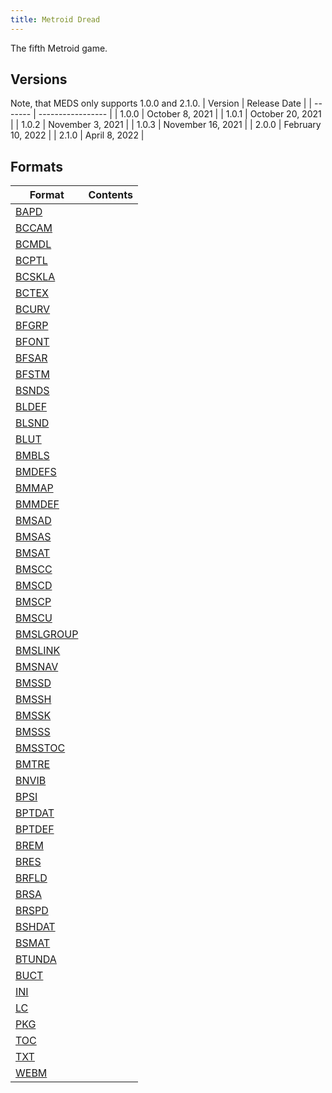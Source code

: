 ```yaml
---
title: Metroid Dread
---
```

The fifth Metroid game.

## Versions
Note, that MEDS only supports 1.0.0 and 2.1.0.
| Version | Release Date      |
| ------- | ----------------- |
| 1.0.0   | October 8, 2021   |
| 1.0.1   | October 20, 2021  |
| 1.0.2   | November 3, 2021  |
| 1.0.3   | November 16, 2021 |
| 2.0.0   | February 10, 2022 |
| 2.1.0   | April 8, 2022     |

## Formats

|              Format               | Contents |
| --------------------------------- | -------- |
| [BAPD](./formats/bapd)            |          |
| [BCCAM](./formats/bccam)          |          |
| [BCMDL](./formats/bcmdl)          |          |
| [BCPTL](./formats/bcptl)          |          |
| [BCSKLA](./formats/bcskla)        |          |
| [BCTEX](./formats/bctex)          |          |
| [BCURV](./formats/bcurv)          |          |
| [BFGRP](./formats/bfgrp)          |          |
| [BFONT](./formats/bfont)          |          |
| [BFSAR](./formats/bfsar)          |          |
| [BFSTM](./formats/bfstm)          |          |
| [BSNDS](./formats/bsnds)          |          |
| [BLDEF](./formats/bldef)          |          |
| [BLSND](./formats/blsnd)          |          |
| [BLUT](./formats/blut)            |          |
| [BMBLS](./formats/bmbls)          |          |
| [BMDEFS](./formats/bmdefs)        |          |
| [BMMAP](./formats/bmmap)          |          |
| [BMMDEF](./formats/bmmdef)        |          |
| [BMSAD](./formats/bmsad)          |          |
| [BMSAS](./formats/bmsas)          |          |
| [BMSAT](./formats/bmsat)          |          |
| [BMSCC](./formats/bmscc)          |          |
| [BMSCD](./formats/bmscd)          |          |
| [BMSCP](./formats/bmscp)          |          |
| [BMSCU](./formats/bmscu)          |          |
| [BMSLGROUP](./formats/bmslgroup)  |          |
| [BMSLINK](./formats/bmslink)      |          |
| [BMSNAV](./formats/bmsnav)        |          |
| [BMSSD](./formats/bmssd)          |          |
| [BMSSH](./formats/bmssd)          |          |
| [BMSSK](./formats/bmssk)          |          |
| [BMSSS](./formats/bmsss)          |          |
| [BMSSTOC](./formats/bmstoc)       |          |
| [BMTRE](./formats/bmtre)          |          |
| [BNVIB](./formats/bnvib)          |          |
| [BPSI](./formats/bpsi)            |          |
| [BPTDAT](./formats/bptdat)        |          |
| [BPTDEF](./formats/bptdef)        |          |
| [BREM](./formats/brem)            |          |
| [BRES](./formats/bres)            |          |
| [BRFLD](./formats/brfld)          |          |
| [BRSA](./formats/brsa)            |          |
| [BRSPD](./formats/brspd)          |          |
| [BSHDAT](./formats/bshdat)        |          |
| [BSMAT](./formats/bsmat)          |          |
| [BTUNDA](./formats/btunda)        |          |
| [BUCT](./formats/buct)            |          |
| [INI](./formats/ini)              |          |
| [LC](./formats/lc)                |          |
| [PKG](./formats/pkg)              |          |
| [TOC](./formats/toc)              |          |
| [TXT](./formats/txt)              |          |
| [WEBM](./formats/webm)            |          |
